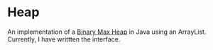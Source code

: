 # Heap

An implementation of a [Binary Max Heap](https://en.wikipedia.org/wiki/Binary_heap) in Java using an ArrayList.
Currently, I have writtten the interface. 
